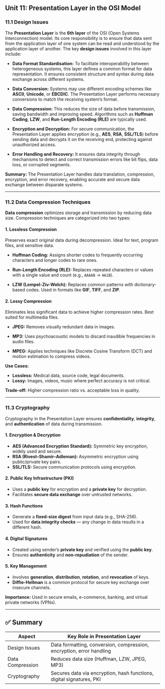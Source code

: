 
## **Unit 11: Presentation Layer in the OSI Model**

### **11.1 Design Issues**

The **Presentation Layer** is the **6th layer** of the OSI (Open Systems Interconnection) model. Its core responsibility is to ensure that data sent from the application layer of one system can be read and understood by the application layer of another. The key **design issues** involved in this layer include:

* **Data Format Standardisation:**
  To facilitate interoperability between heterogeneous systems, this layer defines a common format for data representation. It ensures consistent structure and syntax during data exchange across different systems.

* **Data Conversion:**
  Systems may use different encoding schemes like **ASCII**, **Unicode**, or **EBCDIC**. The Presentation Layer performs necessary conversions to match the receiving system’s format.

* **Data Compression:**
  This reduces the size of data before transmission, saving bandwidth and improving speed. Algorithms such as **Huffman Coding**, **LZW**, and **Run-Length Encoding (RLE)** are typically used.

* **Encryption and Decryption:**
  For secure communication, the Presentation Layer applies encryption (e.g., **AES**, **RSA**, **SSL/TLS**) before sending data and decrypts it on the receiving end, protecting against unauthorized access.

* **Error Handling and Recovery:**
  It ensures data integrity through mechanisms to detect and correct transmission errors like bit flips, data loss, or corrupted segments.

**Summary:**
The Presentation Layer handles data translation, compression, encryption, and error recovery, enabling accurate and secure data exchange between disparate systems.

---

### **11.2 Data Compression Techniques**

**Data compression** optimizes storage and transmission by reducing data size. Compression techniques are categorized into two types:

#### **1. Lossless Compression**

Preserves exact original data during decompression. Ideal for text, program files, and sensitive data.

* **Huffman Coding:**
  Assigns shorter codes to frequently occurring characters and longer codes to rare ones.

* **Run-Length Encoding (RLE):**
  Replaces repeated characters or values with a single value and count (e.g., `AAAAB` → `4A1B`).

* **LZW (Lempel-Ziv-Welch):**
  Replaces common patterns with dictionary-based codes. Used in formats like **GIF**, **TIFF**, and **ZIP**.

#### **2. Lossy Compression**

Eliminates less significant data to achieve higher compression rates. Best suited for multimedia files.

* **JPEG:**
  Removes visually redundant data in images.

* **MP3:**
  Uses psychoacoustic models to discard inaudible frequencies in audio files.

* **MPEG:**
  Applies techniques like Discrete Cosine Transform (DCT) and motion estimation to compress videos.

**Use Cases:**

* **Lossless:** Medical data, source code, legal documents.
* **Lossy:** Images, videos, music where perfect accuracy is not critical.

**Trade-off:**
Higher compression ratio vs. acceptable loss in quality.

---

### **11.3 Cryptography**

Cryptography in the Presentation Layer ensures **confidentiality**, **integrity**, and **authentication** of data during transmission.

#### **1. Encryption & Decryption**

* **AES (Advanced Encryption Standard):** Symmetric key encryption, widely used and secure.
* **RSA (Rivest–Shamir–Adleman):** Asymmetric encryption using public/private key pairs.
* **SSL/TLS:** Secure communication protocols using encryption.

#### **2. Public Key Infrastructure (PKI)**

* Uses a **public key** for encryption and a **private key** for decryption.
* Facilitates **secure data exchange** over untrusted networks.

#### **3. Hash Functions**

* Generate a **fixed-size digest** from input data (e.g., SHA-256).
* Used for **data integrity checks** — any change in data results in a different hash.

#### **4. Digital Signatures**

* Created using sender’s **private key** and verified using the **public key**.
* Ensures **authenticity** and **non-repudiation** of the sender.

#### **5. Key Management**

* Involves **generation**, **distribution**, **rotation**, and **revocation** of keys.
* **Diffie-Hellman** is a common protocol for secure key exchange over insecure channels.

**Importance:**
Used in secure emails, e-commerce, banking, and virtual private networks (VPNs).

---

## ✅ Summary

| Aspect           | Key Role in Presentation Layer                                       |
| ---------------- | -------------------------------------------------------------------- |
| Design Issues    | Data formatting, conversion, compression, encryption, error handling |
| Data Compression | Reduces data size (Huffman, LZW, JPEG, MP3)                          |
| Cryptography     | Secures data via encryption, hash functions, digital signatures, PKI |

